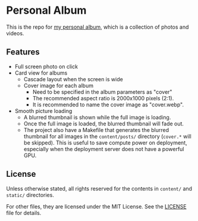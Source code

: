 # Personal Album

This is the repo for [my personal album][i-amwahtiam-org], which is a
collection of photos and videos.

[i-amwahtiam-org]: https://i.amwahtiam.org/

## Features

- Full screen photo on click
- Card view for albums
  - Cascade layout when the screen is wide
  - Cover image for each album
    - Need to be specified in the album parameters as "cover"
    - The recommended aspect ratio is 2000x1000 pixels (2:1).
    - It is recommended to name the cover image as "cover.webp".
- Smooth picture loading
  - A blurred thumbnail is shown while the full image is loading.
  - Once the full image is loaded, the blurred thumbnail will fade out.
  - The project also have a Makefile that generates the blurred thumbnail
    for all images in the `content/posts/` directory (`cover.*` will be
    skipped). This is useful to save compute power on deployment, especially
    when the deployment server does not have a powerful GPU.

## License

Unless otherwise stated, all rights reserved for the contents in `content/`
and `static/` directories.

For other files, they are licensed under the MIT License. See the
[LICENSE](LICENSE) file for details.
